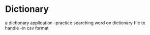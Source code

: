 # Dictionary
a dictionary application -practice searching word on dictionary file to handle -in csv format
